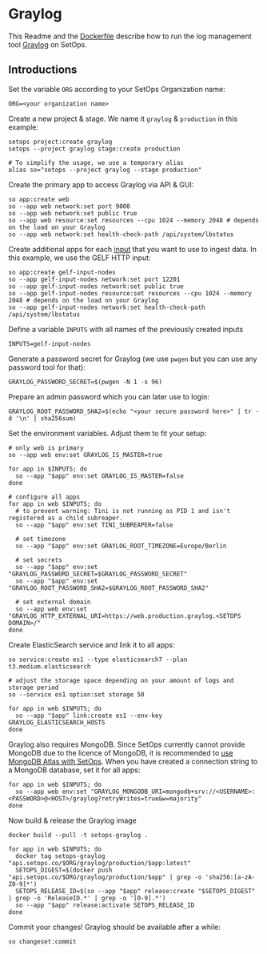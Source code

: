 # Graylog

This Readme and the [Dockerfile](./Docerfile) describe how to run the log management tool [Graylog](https://docs.graylog.org/en/4.0/index.html) on SetOps.

## Introductions

Set the variable `ORG` according to your SetOps Organization name:

```
ORG=<your organization name>
```

Create a new project & stage. We name it `graylog` & `production` in this example:

```
setops project:create graylog
setops --project graylog stage:create production

# To simplify the usage, we use a temporary alias
alias so="setops --project graylog --stage production"
```

Create the primary app to access Graylog via API & GUI:

```
so app:create web
so --app web network:set port 9000
so --app web network:set public true
so --app web resource:set resources --cpu 1024 --memory 2048 # depends on the load on your Graylog
so --app web network:set health-check-path /api/system/lbstatus
```

Create additional apps for each [input](https://docs.graylog.org/en/4.0/pages/sending_data.html) that you want to use to ingest data. In this example, we use the GELF HTTP input:

```
so app:create gelf-input-nodes
so --app gelf-input-nodes network:set port 12201
so --app gelf-input-nodes network:set public true
so --app gelf-input-nodes resource:set resources --cpu 1024 --memory 2048 # depends on the load on your Graylog
so --app gelf-input-nodes network:set health-check-path /api/system/lbstatus
```

Define a variable `INPUTS` with all names of the previously created inputs

```
INPUTS=gelf-input-nodes
```

Generate a password secret for Graylog (we use `pwgen` but you can use any password tool for that):

```
GRAYLOG_PASSWORD_SECRET=$(pwgen -N 1 -s 96)
```

Prepare an admin password which you can later use to login:

```
GRAYLOG_ROOT_PASSWORD_SHA2=$(echo "<your secure password here>" | tr -d '\n' | sha256sum)
```

Set the environment variables. Adjust them to fit your setup:

```
# only web is primary
so --app web env:set GRAYLOG_IS_MASTER=true

for app in $INPUTS; do
  so --app "$app" env:set GRAYLOG_IS_MASTER=false
done

# configure all apps
for app in web $INPUTS; do
  # to prevent warning: Tini is not running as PID 1 and isn't registered as a child subreaper.
  so --app "$app" env:set TINI_SUBREAPER=false

  # set timezone
  so --app "$app" env:set GRAYLOG_ROOT_TIMEZONE=Europe/Berlin

  # set secrets
  so --app "$app" env:set "GRAYLOG_PASSWORD_SECRET=$GRAYLOG_PASSWORD_SECRET"
  so --app "$app" env:set "GRAYLOG_ROOT_PASSWORD_SHA2=$GRAYLOG_ROOT_PASSWORD_SHA2"

  # set external domain
  so --app web env:set "GRAYLOG_HTTP_EXTERNAL_URI=https://web.production.graylog.<SETOPS DOMAIN>/"
done
```

Create ElasticSearch service and link it to all apps:

```
so service:create es1 --type elasticsearch7 --plan t3.medium.elasticsearch

# adjust the storage space depending on your amount of logs and storage period
so --service es1 option:set storage 50

for app in web $INPUTS; do
  so --app "$app" link:create es1 --env-key GRAYLOG_ELASTICSEARCH_HOSTS
done
```

Graylog also requires MongoDB. Since SetOps currently cannot provide MongoDB due to the licence of MongoDB, it is recommended to [use MongoDB Atlas with SetOps](https://docs.setops.co/latest/user/configuration/extending-setops/#mongodb-atlas). When you have created a connection string to a MongoDB database, set it for all apps:

```
for app in web $INPUTS; do
  so --app web env:set "GRAYLOG_MONGODB_URI=mongodb+srv://<USERNAME>:<PASSWORD>@<HOST>/graylog?retryWrites=true&w=majority"
done
```

Now build & release the Graylog image

```
docker build --pull -t setops-graylog .

for app in web $INPUTS; do
  docker tag setops-graylog "api.setops.co/$ORG/graylog/production/$app:latest"
  SETOPS_DIGEST=$(docker push "api.setops.co/$ORG/graylog/production/$app" | grep -o 'sha256:[a-zA-Z0-9]*')
  SETOPS_RELEASE_ID=$(so --app "$app" release:create "$SETOPS_DIGEST" | grep -o 'ReleaseID.*' | grep -o '[0-9].*')
  so --app "$app" release:activate SETOPS_RELEASE_ID
done
```

Commit your changes! Graylog should be available after a while:

```
so changeset:commit
```
